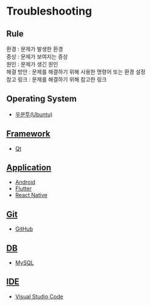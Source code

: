 # Troubleshooting

## Rule
환경 : 문제가 발생한 환경
<br>
증상 : 문제가 보여지는 증상
<br>
원인 : 문제가 생긴 원인
<br>
해결 방안 : 문제를 해결하기 위해 사용한 명령어 또는 환경 설정
<br>
참고 링크 : 문제를 해결하기 위해 참고한 링크

## Operating System
<ul>
<li><a href="https://github.com/JeHeeYu/Troubleshooting-Guide/tree/main/OperatingSystem/Ubuntu" target="_blank">우분투(Ubuntu)</li>
</ul>

## Framework
<ul>
<li><a href="https://github.com/JeHeeYu/Troubleshooting-Guide/tree/main/FrameWork/Qt" target="_blank">Qt</li>
</ul>

## Application
<ul>
  <li><a href="https://github.com/JeHeeYu/Troubleshooting-Guide/tree/main/Application/Android" target="_blank">Android</li>
    <li><a href="https://github.com/JeHeeYu/Troubleshooting-Guide/tree/main/Application/Flutter" target="_blank">Flutter</li>
      <li><a href="https://github.com/JeHeeYu/Troubleshooting-Guide/tree/main/Application/React-Native" target="_blank">React Native</li>
</ul>

## Git
<ul>
  <li><a href="https://github.com/JeHeeYu/Troubleshooting-Guide/tree/main/Git/GitHub" target="_blank">GitHub</li>
</ul>

## DB
<ul>
<li><a href="https://github.com/JeHeeYu/Troubleshooting-Guide/tree/main/DB/MySQL" target="_blank">MySQL</li>
</ul>

## IDE
<ul>
<li><a href="https://github.com/JeHeeYu/Troubleshooting-Guide/tree/main/IDE/Visual%20Studio%20Code" target="_blank">Visual Studio Code</li>
</ul>
